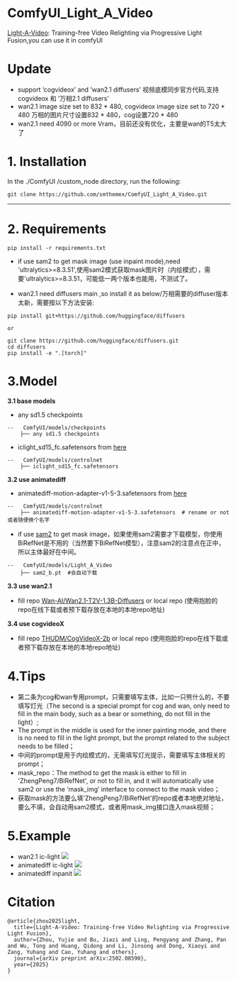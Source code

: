# ComfyUI_Light_A_Video
[Light-A-Video](https://github.com/bcmi/Light-A-Video): Training-free Video Relighting via Progressive Light Fusion,you can use it in comfyUI


# Update
* support ‘cogvideox’ and ‘wan2.1 diffusers’  视频底模同步官方代码,支持cogvideox 和 ‘万相2.1 diffusers’
* wan2.1 image size  set to 832 * 480, cogvideox image size  set to 720 * 480 万相的图片尺寸设置832 * 480，cog设置720 * 480
* wan2.1  need 4090 or more Vram，目前还没有优化，主要是wan的T5太大了

# 1. Installation

In the ./ComfyUI /custom_node directory, run the following:   
```
git clone https://github.com/smthemex/ComfyUI_Light_A_Video.git
```
---

# 2. Requirements  
```
pip install -r requirements.txt
```
* if use sam2  to get mask image (use inpaint mode),need 'ultralytics>=8.3.51',使用sam2模式获取mask图片时（内绘模式），需要'ultralytics>=8.3.51，可能低一两个版本也能用，不测试了。
  
* wan2.1 need diffusers main ,so install it as below/万相需要的diffuser版本太新，需要按以下方法安装:
```
pip install git+https://github.com/huggingface/diffusers

or

git clone https://github.com/huggingface/diffusers.git
cd diffusers
pip install -e ".[torch]"
```
# 3.Model
**3.1 base models**
* any sd1.5 checkpoints
```
--   ComfyUI/models/checkpoints
    ├── any sd1.5 checkpoints
```
* iclight_sd15_fc.safetensors from [here](https://huggingface.co/lllyasviel/ic-light/tree/main)
```
--   ComfyUI/models/controlnet
    ├── iclight_sd15_fc.safetensors
```
**3.2 use animatediff**
* animatediff-motion-adapter-v1-5-3.safetensors from [here](https://huggingface.co/guoyww/animatediff-motion-adapter-v1-5-3/tree/main)
```
--   ComfyUI/models/controlnet
    ├── animatediff-motion-adapter-v1-5-3.safetensors  # rename or not 或者随便换个名字
```
* if use [sam2](https://github.com/ultralytics/assets/releases/download/v8.3.0/sam2_b.pt) to get mask image，如果使用sam2需要才下载模型，你使用BiRefNet是不用的（当然要下BiRefNet模型），注意sam2的注意点在正中，所以主体最好在中间。
```
--   ComfyUI/models/Light_A_Video
    ├── sam2_b.pt  #会自动下载
```
**3.3 use wan2.1**
* fill repo [Wan-AI/Wan2.1-T2V-1.3B-Diffusers](https://huggingface.co/Wan-AI/Wan2.1-T2V-1.3B-Diffusers) or local repo (使用抱脸的repo在线下载或者预下载存放在本地的本地repo地址)

**3.4 use cogvideoX**
* fill repo [THUDM/CogVideoX-2b](https://huggingface.co/THUDM/CogVideoX-2b/tree/main)  or local repo (使用抱脸的repo在线下载或者预下载存放在本地的本地repo地址)

# 4.Tips
* 第二条为cog和wan专用prompt，只需要填写主体，比如一只熊什么的，不要填写灯光（The second is a special prompt for cog and wan, only need to fill in the main body, such as a bear or something, do not fill in the light）;  
* The prompt in the middle is used for the inner painting mode, and there is no need to fill in the light prompt, but the prompt related to the subject needs to be filled； 
* 中间的prompt是用于内绘模式的，无需填写灯光提示，需要填写主体相关的prompt；
* mask_repo：The method to get the mask is either to fill in 'ZhengPeng7/BiRefNet', or not to fill in, and it will automatically use sam2 or use the ‘mask_img’ interface to connect to the mask video；
* 获取mask的方法要么填'ZhengPeng7/BiRefNet'的repo或者本地绝对地址，要么不填，会自动用sam2模式，或者用mask_img接口连入mask视频；


# 5.Example
* wan2.1 ic-light
![](https://github.com/smthemex/ComfyUI_Light_A_Video/blob/main/assets/example_w.png)
* animatediff ic-light
![](https://github.com/smthemex/ComfyUI_Light_A_Video/blob/main/assets/example_ic.png)
* animatediff inpanit
![](https://github.com/smthemex/ComfyUI_Light_A_Video/blob/main/assets/example_in.png)


# Citation
```
@article{zhou2025light,
  title={Light-A-Video: Training-free Video Relighting via Progressive Light Fusion},
  author={Zhou, Yujie and Bu, Jiazi and Ling, Pengyang and Zhang, Pan and Wu, Tong and Huang, Qidong and Li, Jinsong and Dong, Xiaoyi and Zang, Yuhang and Cao, Yuhang and others},
  journal={arXiv preprint arXiv:2502.08590},
  year={2025}
}
```
